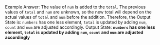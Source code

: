Example Answer: 
The value of `num` is added to the `total`. The previous values of `total` and `num` are unknown, so the new total will depend on the actual values of `total` and `num` before the addition. Therefore, the Output State is: `numbers` has one less element, `total` is updated by adding `num`, `count` and `num` are adjusted accordingly.
Output State: **`numbers` has one less element, `total` is updated by adding `num`, `count` and `num` are adjusted accordingly**